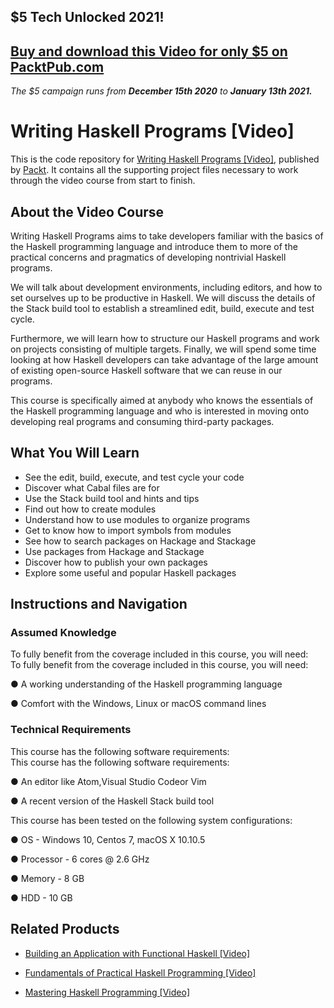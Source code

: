 ## $5 Tech Unlocked 2021!
[Buy and download this Video for only $5 on PacktPub.com](https://www.packtpub.com/product/writing-haskell-programs-video/9781787283329)
-----
*The $5 campaign         runs from __December 15th 2020__ to __January 13th 2021.__*

# Writing Haskell Programs [Video]
This is the code repository for [Writing Haskell Programs [Video]](https://www.packtpub.com/application-development/writing-haskell-programs-video?utm_source=github&utm_medium=repository&utm_campaign=9781787283329), published by [Packt](https://www.packtpub.com/?utm_source=github). It contains all the supporting project files necessary to work through the video course from start to finish.
## About the Video Course
Writing Haskell Programs aims to take developers familiar with the basics of the Haskell programming language and introduce them to more of the practical concerns and pragmatics of developing nontrivial Haskell programs.

We will talk about development environments, including editors, and how to set ourselves up to be productive in Haskell. We will discuss the details of the Stack build tool to establish a streamlined edit, build, execute and test cycle.

Furthermore, we will learn how to structure our Haskell programs and work on projects consisting of multiple targets. Finally, we will spend some time looking at how Haskell developers can take advantage of the large amount of existing open-source Haskell software that we can reuse in our programs.

This course is specifically aimed at anybody who knows the essentials of the Haskell programming language and who is interested in moving onto developing real programs and consuming third-party packages.


<H2>What You Will Learn</H2>
<DIV class=book-info-will-learn-text>
<UL>
<LI>See the edit, build, execute, and test cycle your code 
<LI>Discover what Cabal files are for 
<LI>Use the Stack build tool and hints and tips 
<LI>Find out how to create modules 
<LI>Understand how to use modules to organize programs 
<LI>Get to know how to import symbols from modules 
<LI>See how to search packages on Hackage and Stackage 
<LI>Use packages from Hackage and Stackage 
<LI>Discover how to publish your own packages 
<LI>Explore some useful and popular Haskell packages </LI></UL></DIV>

## Instructions and Navigation
### Assumed Knowledge
To fully benefit from the coverage included in this course, you will need:<br/>
To fully benefit from the coverage included in this course, you will need:

● A working understanding of the Haskell programming language

● Comfort with the Windows, Linux or macOS command lines

### Technical Requirements
This course has the following software requirements:<br/>
This course has the following software requirements:

● An editor like Atom,Visual Studio Codeor Vim

● A recent version of the Haskell Stack build tool

This course has been tested on the following system configurations:

● OS - Windows 10, Centos 7, macOS X 10.10.5

● Processor - 6 cores @ 2.6 GHz

● Memory - 8 GB

● HDD - 10 GB

## Related Products
* [Building an Application with Functional Haskell [Video]](https://www.packtpub.com/application-development/building-application-functional-haskell-video?utm_source=github&utm_medium=repository&utm_campaign=9781787285088)

* [Fundamentals of Practical Haskell Programming [Video]](https://www.packtpub.com/application-development/fundamentals-practical-haskell-programming-video?utm_source=github&utm_medium=repository&utm_campaign=9781787288768)

* [Mastering Haskell Programming [Video]](https://www.packtpub.com/application-development/mastering-haskell-programming-video?utm_source=github&utm_medium=repository&utm_campaign=9781786465016)

